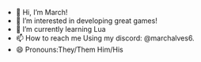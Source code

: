 - 👋 Hi, I’m March!
- 👀 I’m interested in developing great games!
- 🌱 I’m currently learning Lua
- 📫 How to reach me Using my discord: @marchalves6.
- 😄 Pronouns:They/Them Him/His

<!---
Marchalves6/Marchalves6 is a ✨ special ✨ repository because its `README.md` (this file) appears on your GitHub profile.
You can click the Preview link to take a look at your changes.
--->
